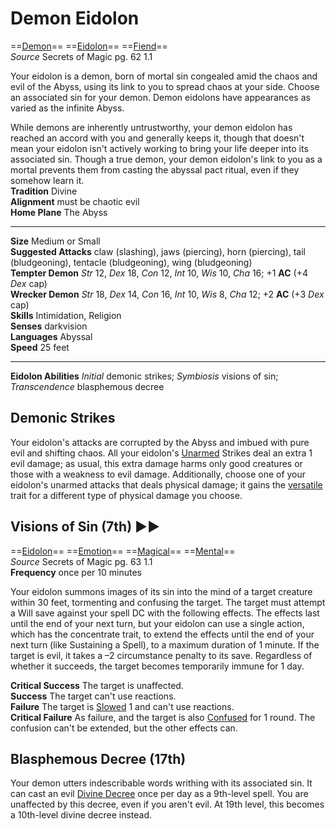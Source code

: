 

# Demon Eidolon

==[Demon](../../../Traits/Demon.md)== ==[Eidolon](../../../Traits/Eidolon.md)== ==[Fiend](../../../Traits/Fiend.md)==  
*Source* Secrets of Magic pg. 62 1.1

Your eidolon is a demon, born of mortal sin congealed amid the chaos and evil of the Abyss, using its link to you to spread chaos at your side. Choose an associated sin for your demon. Demon eidolons have appearances as varied as the infinite Abyss.

While demons are inherently untrustworthy, your demon eidolon has reached an accord with you and generally keeps it, though that doesn't mean your eidolon isn't actively working to bring your life deeper into its associated sin. Though a true demon, your demon eidolon's link to you as a mortal prevents them from casting the abyssal pact ritual, even if they somehow learn it.  
__Tradition__ Divine  
__Alignment__ must be chaotic evil  
__Home Plane__ The Abyss

---

__Size__ Medium or Small  
__Suggested Attacks__ claw (slashing), jaws (piercing), horn (piercing), tail (bludgeoning), tentacle (bludgeoning), wing (bludgeoning)  
__Tempter Demon__ *Str* 12, *Dex* 18, *Con* 12, *Int* 10, *Wis* 10, *Cha* 16; +1 __AC__ (+4 *Dex* cap)  
__Wrecker Demon__ *Str* 18, *Dex* 14, *Con* 16, *Int* 10, *Wis* 8, *Cha* 12; +2 __AC__ (+3 *Dex* cap)  
__Skills__ Intimidation, Religion  
__Senses__ darkvision  
__Languages__ Abyssal  
__Speed__ 25 feet

---

__Eidolon Abilities__ *Initial* demonic strikes; *Symbiosis* visions of sin; *Transcendence* blasphemous decree

## Demonic Strikes

Your eidolon's attacks are corrupted by the Abyss and imbued with pure evil and shifting chaos. All your eidolon's [Unarmed](../../../Traits/Unarmed.md) Strikes deal an extra 1 evil damage; as usual, this extra damage harms only good creatures or those with a weakness to evil damage. Additionally, choose one of your eidolon's unarmed attacks that deals physical damage; it gains the [versatile](versatile) trait for a different type of physical damage you choose.

## Visions of Sin (7th) ►►

==[Eidolon](../../../Traits/Eidolon.md)== ==[Emotion](../../../Traits/Emotion.md)== ==[Magical](../../../Traits/Magical.md)== ==[Mental](../../../Traits/Mental.md)==  
*Source* Secrets of Magic pg. 63 1.1  
__Frequency__ once per 10 minutes

Your eidolon summons images of its sin into the mind of a target creature within 30 feet, tormenting and confusing the target. The target must attempt a Will save against your spell DC with the following effects. The effects last until the end of your next turn, but your eidolon can use a single action, which has the concentrate trait, to extend the effects until the end of your next turn (like Sustaining a Spell), to a maximum duration of 1 minute. If the target is evil, it takes a –2 circumstance penalty to its save. Regardless of whether it succeeds, the target becomes temporarily immune for 1 day.

__Critical Success__ The target is unaffected.  
__Success__ The target can't use reactions.  
__Failure__ The target is [Slowed](../../../Conditions/Slowed.md) 1 and can't use reactions.  
__Critical Failure__ As failure, and the target is also [Confused](../../../Conditions/Confused.md) for 1 round. The confusion can't be extended, but the other effects can.

## Blasphemous Decree (17th)

Your demon utters indescribable words writhing with its associated sin. It can cast an evil [Divine Decree](Divine%20Decree.md) once per day as a 9th-level spell. You are unaffected by this decree, even if you aren't evil. At 19th level, this becomes a 10th-level divine decree instead.
